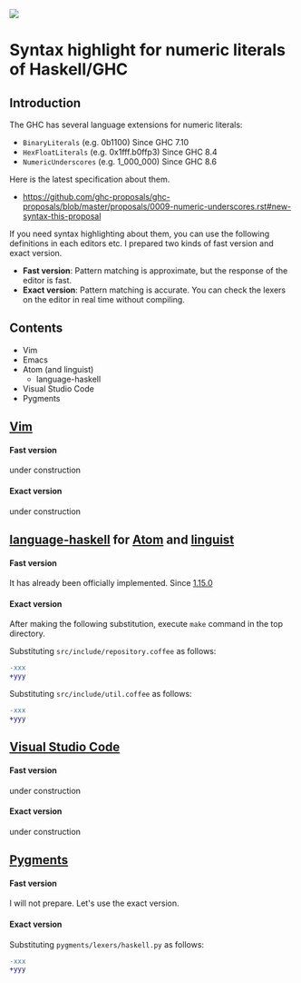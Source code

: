 <p align="left"><img src="http://takenobu-hs.github.io/downloads/images/haskell-logo-s.png"/></p>

Syntax highlight for numeric literals of Haskell/GHC
====================================================


Introduction
------------

The GHC has several language extensions for numeric literals:
  * `BinaryLiterals` (e.g. 0b1100) Since GHC 7.10
  * `HexFloatLiterals` (e.g. 0x1fff.b0ffp3) Since GHC 8.4
  * `NumericUnderscores` (e.g. 1_000_000) Since GHC 8.6

Here is the latest specification about them.
 * https://github.com/ghc-proposals/ghc-proposals/blob/master/proposals/0009-numeric-underscores.rst#new-syntax-this-proposal

If you need syntax highlighting about them, you can use the following definitions in each editors etc.
I prepared two kinds of fast version and exact version.
 * **Fast version**:
   Pattern matching is approximate, but the response of the editor is fast.
 * **Exact version**:
   Pattern matching is accurate. You can check the lexers on the editor in real time without compiling.

Contents
--------

* Vim
* Emacs
* Atom (and linguist)
  * language-haskell
* Visual Studio Code
* Pygments

[Vim][vim1]
-----------

#### Fast version
under construction

#### Exact version
under construction


[language-haskell][atom1] for [Atom][atom2] and [linguist][atom3]
-----------------------------------------------------------------

#### Fast version
It has already been officially implemented. Since [1.15.0][atom4]


#### Exact version
After making the following substitution, execute `make` command in the top directory.

Substituting `src/include/repository.coffee` as follows:
```diff
-xxx
+yyy
```

Substituting `src/include/util.coffee` as follows:
```diff
-xxx
+yyy
```


[Visual Studio Code][vscode1]
-----------------------------

#### Fast version
under construction

#### Exact version
under construction


[Pygments][pygments1]
---------------------

#### Fast version
I will not prepare. Let's use the exact version.

#### Exact version
Substituting `pygments/lexers/haskell.py` as follows:
```diff
-xxx
+yyy
```


[vim1]: https://github.com/vim

[atom1]: https://github.com/atom-haskell/language-haskell
[atom2]: https://github.com/atom/atom
[atom3]: https://github.com/github/linguist
[atom4]: https://github.com/atom-haskell/language-haskell/releases/tag/v1.15.0

[vscode1]: https://github.com/Microsoft/vscode

[pygments1]: http://pygments.org/

